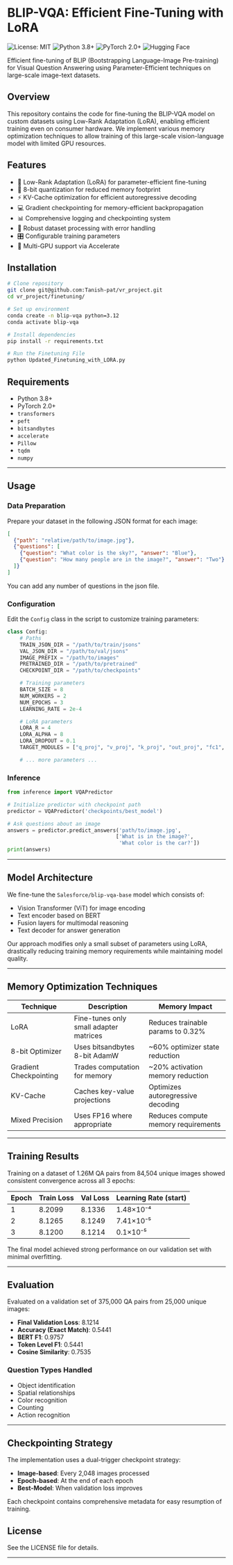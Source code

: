# BLIP-VQA: Efficient Fine-Tuning with LoRA

![License: MIT](https://img.shields.io/badge/License-MIT-green.svg)
![Python 3.8+](https://img.shields.io/badge/Python-3.8+-blue.svg)
![PyTorch 2.0+](https://img.shields.io/badge/PyTorch-2.0+-red.svg)
![Hugging Face](https://img.shields.io/badge/🤗-Transformers-yellow.svg)

Efficient fine-tuning of BLIP (Bootstrapping Language-Image Pre-training) for Visual Question Answering using Parameter-Efficient techniques on large-scale image-text datasets.

## Overview

This repository contains the code for fine-tuning the BLIP-VQA model on custom datasets using Low-Rank Adaptation (LoRA), enabling efficient training even on consumer hardware. We implement various memory optimization techniques to allow training of this large-scale vision-language model with limited GPU resources.

## Features

- 🚀 Low-Rank Adaptation (LoRA) for parameter-efficient fine-tuning
- 💾 8-bit quantization for reduced memory footprint
- ⚡️ KV-Cache optimization for efficient autoregressive decoding
- 💻 Gradient checkpointing for memory-efficient backpropagation
- 📊 Comprehensive logging and checkpointing system
- 🔄 Robust dataset processing with error handling
- 🎛️ Configurable training parameters
- 📱 Multi-GPU support via Accelerate

## Installation

```bash
# Clone repository
git clone git@github.com:Tanish-pat/vr_project.git
cd vr_project/finetuning/

# Set up environment
conda create -n blip-vqa python=3.12
conda activate blip-vqa

# Install dependencies
pip install -r requirements.txt

# Run the Finetuning File
python Updated_Finetuning_with_LORA.py
```


## Requirements

* Python 3.8+
* PyTorch 2.0+
* `transformers`
* `peft`
* `bitsandbytes`
* `accelerate`
* `Pillow`
* `tqdm`
* `numpy`

---

## Usage

### Data Preparation

Prepare your dataset in the following JSON format for each image:

```json
[
  {"path": "relative/path/to/image.jpg"},
  {"questions": [
    {"question": "What color is the sky?", "answer": "Blue"},
    {"question": "How many people are in the image?", "answer": "Two"}
  ]}
]
```
You can add any number of questions in the json file.

### Configuration

Edit the `Config` class in the script to customize training parameters:

```python
class Config:
    # Paths
    TRAIN_JSON_DIR = "/path/to/train/jsons"
    VAL_JSON_DIR = "/path/to/val/jsons"
    IMAGE_PREFIX = "/path/to/images"
    PRETRAINED_DIR = "/path/to/pretrained"
    CHECKPOINT_DIR = "/path/to/checkpoints"

    # Training parameters
    BATCH_SIZE = 8
    NUM_WORKERS = 2
    NUM_EPOCHS = 3
    LEARNING_RATE = 2e-4

    # LoRA parameters
    LORA_R = 4
    LORA_ALPHA = 8
    LORA_DROPOUT = 0.1
    TARGET_MODULES = ["q_proj", "v_proj", "k_proj", "out_proj", "fc1", "fc2"]

    # ... more parameters ...
```


### Inference

```python
from inference import VQAPredictor

# Initialize predictor with checkpoint path
predictor = VQAPredictor('checkpoints/best_model')

# Ask questions about an image
answers = predictor.predict_answers('path/to/image.jpg',
                                   ['What is in the image?',
                                    'What color is the car?'])
print(answers)
```

---

## Model Architecture

We fine-tune the `Salesforce/blip-vqa-base` model which consists of:

* Vision Transformer (ViT) for image encoding
* Text encoder based on BERT
* Fusion layers for multimodal reasoning
* Text decoder for answer generation

Our approach modifies only a small subset of parameters using LoRA, drastically reducing training memory requirements while maintaining model quality.

---

## Memory Optimization Techniques

| Technique              | Description                            | Memory Impact                       |
| ---------------------- | -------------------------------------- | ----------------------------------- |
| LoRA                   | Fine-tunes only small adapter matrices | Reduces trainable params to 0.32%   |
| 8-bit Optimizer        | Uses bitsandbytes 8-bit AdamW          | \~60% optimizer state reduction     |
| Gradient Checkpointing | Trades computation for memory          | \~20% activation memory reduction   |
| KV-Cache               | Caches key-value projections           | Optimizes autoregressive decoding   |
| Mixed Precision        | Uses FP16 where appropriate            | Reduces compute memory requirements |

---

## Training Results

Training on a dataset of 1.26M QA pairs from 84,504 unique images showed consistent convergence across all 3 epochs:

| Epoch | Train Loss    | Val Loss     | Learning Rate (start)  |
| ----- | ----------    | --------     | ---------------------  |
| 1     | 8.2099        | 8.1336       | 1.48×10⁻⁴              |
| 2     | 8.1265        | 8.1249       | 7.41×10⁻⁵              |
| 3     | 8.1200        | 8.1214       | 0.1×10⁻⁵               |

The final model achieved strong performance on our validation set with minimal overfitting.

---

## Evaluation

Evaluated on a validation set of 375,000 QA pairs from 25,000 unique images:

* **Final Validation Loss**: 8.1214
* **Accuracy (Exact Match)**: 0.5441
* **BERT F1**: 0.9757
* **Token Level F1**: 0.5441
* **Cosine Similarity**: 0.7535

### Question Types Handled

* Object identification
* Spatial relationships
* Color recognition
* Counting
* Action recognition

---

## Checkpointing Strategy

The implementation uses a dual-trigger checkpoint strategy:

* **Image-based**: Every 2,048 images processed
* **Epoch-based**: At the end of each epoch
* **Best-Model**: When validation loss improves

Each checkpoint contains comprehensive metadata for easy resumption of training.


## License

See the LICENSE file for details.

---
